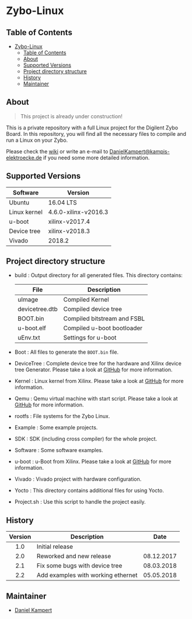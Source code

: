 # Zybo-Linux

## Table of Contents

- [Zybo-Linux](#zybo-linux)
  - [Table of Contents](#table-of-contents)
  - [About](#about)
  - [Supported Versions](#supported-versions)
  - [Project directory structure](#project-directory-structure)
  - [History](#history)
  - [Maintainer](#maintainer)

## About

> This project is already under construction!

This is a private repository with a full Linux project for the Digilent Zybo Board.
In this repository, you will find all the necessary files to compile and run a Linux on your Zybo.

Please check the [wiki](https://gitlab.com/Kampi/Zybo-Linux/wikis/home) or write an e-mail to <DanielKampert@kampis-elektroecke.de> if you need some more detailed information.

## Supported Versions

| **Software** | **Version** |
|-------------------|----------------------------|
| Ubuntu | 16.04 LTS |
| Linux kernel | 4.6.0-xilinx-v2016.3 |
| u-boot | xilinx-v2017.4 |
| Device tree | xilinx-v2018.3 |
| Vivado | 2018.2 |

## Project directory structure

- build : Output directory for all generated files. This directory contains:

    | **File**             | **Description**                 |
    |------------------|----------------------------|
    | uImage             | Compiled Kernel              |
    | devicetree.dtb     | Compiled device tree         |
    | BOOT.bin           | Compiled bitstream and FSBL  |
    | u-boot.elf         | Compiled u-boot bootloader   |
    | uEnv.txt | Settings for u-boot          |

- Boot : All files to generate the `BOOT.bin` file.
- DeviceTree : Complete device tree for the hardware and Xilinx device tree Generator. Please take a look at [GitHub](https://github.com/Xilinx/device-tree-xlnx) for more information.
- Kernel : Linux kernel from Xilinx. Please take a look at [GitHub](https://github.com/Xilinx/linux-xlnx) for more information.
- Qemu : Qemu virtual machine with start script. Please take a look at [GitHub](https://github.com/Xilinx/qemu) for more information.
- rootfs : File systems for the Zybo Linux.
- Example : Some example projects.
- SDK : SDK (including cross compiler) for the whole project.
- Software : Some software examples.
- u-boot : u-Boot from Xilinx. Please take a look at [GitHub](https://github.com/Xilinx/u-boot-xlnx) for more information.
- Vivado : Vivado project with hardware configuration.
- Yocto : This directory contains additional files for using Yocto.
- Project.sh : Use this script to handle the project easily.

## History

| Version   | Description                    | Date       |
|:---------:|------------------------------|:----------:|
| 1.0       | Initial release                |            |
| 2.0       | Reworked and new release       | 08.12.2017 |
| 2.1       | Fix some bugs with device tree | 08.03.2018 |
| 2.2       | Add examples with working ethernet  | 05.05.2018 |

## Maintainer

- [Daniel Kampert](DanielKampert@kampis-elektroecke.de)
